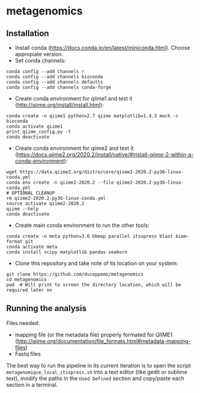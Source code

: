 # metagenomics

## Installation
* Install conda (https://docs.conda.io/en/latest/miniconda.html). Choose appropiate version.
* Set conda channels:
```
conda config --add channels r
conda config --add channels bioconda
conda config --add channels defaults
conda config --add channels conda-forge
```
* Create conda environment for qiime1 and test it (http://qiime.org/install/install.html):
```
conda create -n qiime1 python=2.7 qiime matplotlib=1.4.3 mock -c bioconda
conda activate qiime1
print_qiime_config.py -t
conda deactivate
```
* Create conda environment for qiime2 and test it (https://docs.qiime2.org/2020.2/install/native/#install-qiime-2-within-a-conda-environment):
```
wget https://data.qiime2.org/distro/core/qiime2-2020.2-py36-linux-conda.yml
conda env create -n qiime2-2020.2 --file qiime2-2020.2-py36-linux-conda.yml
# OPTIONAL CLEANUP
rm qiime2-2020.2-py36-linux-conda.yml
source activate qiime2-2020.2
qiime --help
conda deactivate
```
* Create main conda environment to run the other tools:
```
conda create -n meta python=3.6 bbmap parallel itsxpress blast biom-format git
conda activate meta
conda install scipy matplotlib pandas seaborn
```
* Clone this repository and take note of its location on your system:
```
git clone https://github.com/duceppemo/metagenomics
cd metagenomics
pwd  # Will print to screen the directory location, which will be required later on
```

## Running the analysis
Files needed:
* mapping file (or the metadata file) properly formated for QIIME1 (http://qiime.org/documentation/file_formats.html#metadata-mapping-files)
* Fastq files

The best way to run the pipeline in its current iteration is to open the script ```metagenomique_local_itsxpress.sh``` into a text editor (like gedit or sublime text), modify the paths in the ```Used Defined``` section and copy/paste each section in a terminal.

